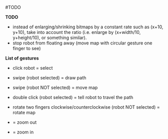 #TODO

**TODO**
- instead of enlarging/shrinking bitmaps by a constant rate such as (x+10, y+10), take into account the ratio (i.e. enlarge by (x+width/10, y+height/10), or something similar).
- stop robot from floating away (move map with circular gesture one finger to see)

**List of gestures**
- click robot = select
- swipe (robot selected) = draw path
- swipe (robot NOT selected) = move map
- double click (robot selected) = tell robot to travel the path

- rotate two fingers clockwise/counterclockwise (robot NOT selected) = rotate map
- = zoom out
- = zoom in
